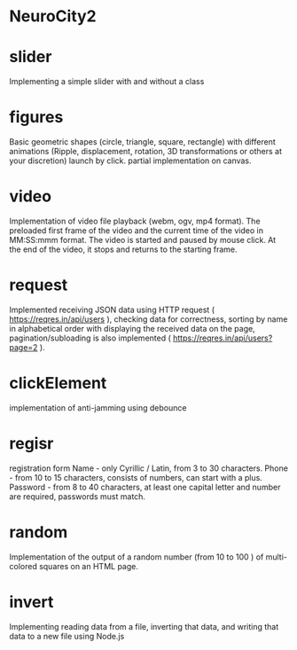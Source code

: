 # NeuroCity2
# slider
Implementing a simple slider with and without a class
# figures
Basic geometric shapes (circle, triangle, square, rectangle) with different animations (Ripple, displacement, rotation, 3D transformations or others at your discretion) launch by click. partial implementation on canvas.
# video
Implementation of video file playback (webm, ogv, mp4 format). The preloaded first frame of the video and the current time of the video in MM:SS:mmm format. The video is started and paused by mouse click. At the end of the video, it stops and returns to the starting frame.
# request
Implemented receiving JSON data using HTTP request ( https://reqres.in/api/users ), checking data for correctness, sorting by name in alphabetical order with displaying the received data on the page, pagination/subloading is also implemented ( https://reqres.in/api/users?page=2 ).
# clickElement
implementation of anti-jamming using debounce
# regisr
registration form
Name - only Cyrillic / Latin, from 3 to 30 characters.
Phone - from 10 to 15 characters, consists of numbers, can start with a plus.
Password - from 8 to 40 characters, at least one capital letter and number are required, passwords must match.
# random
Implementation of the output of a random number (from 10 to 100 ) of multi-colored squares on an HTML page.
# invert
Implementing reading data from a file, inverting that data, and writing that data to a new file using Node.js
